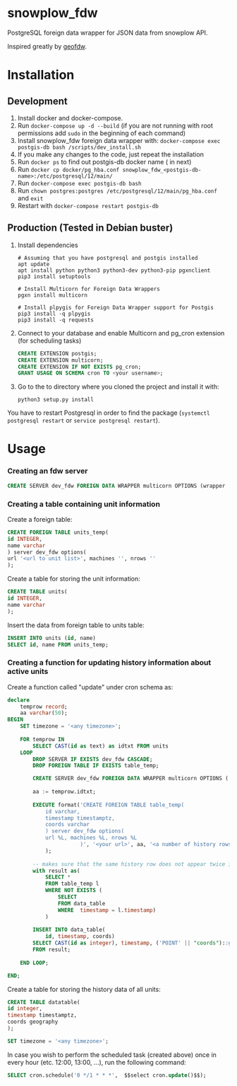 # snowplow_fdw
PostgreSQL foreign data wrapper for JSON data from snowplow API.

Inspired greatly by [geofdw](https://github.com/bosth/geofdw).

# Installation

## Development
1. Install docker and docker-compose.
2. Run `docker-compose up -d --build` (if you are not running with root permissions add `sudo` in the beginning of each command)
3. Install snowplow_fdw foreign data wrapper with: `docker-compose exec postgis-db bash /scripts/dev_install.sh`
4. If you make any changes to the code, just repeat the installation
5. Run `docker ps` to find out postgis-db docker name (<postgis-db-name> in next)
6. Run `docker cp docker/pg_hba.conf snowplow_fdw_<postgis-db-name>:/etc/postgresql/12/main/`
7. Run `docker-compose exec postgis-db bash`
8. Run `chown postgres:postgres /etc/postgresql/12/main/pg_hba.conf` and `exit`
9. Restart with `docker-compose restart postgis-db`

## Production (Tested in Debian buster)

1. Install dependencies
    ```shell script
    # Assuming that you have postgresql and postgis installed 
    apt update
    apt install python python3 python3-dev python3-pip pgxnclient
    pip3 install setuptools
    
    # Install Multicorn for Foreign Data Wrappers
    pgxn install multicorn

    # Install plpygis for Foreign Data Wrapper support for Postgis
    pip3 install -q plpygis
    pip3 install -q requests
    ```
2. Connect to your database and enable Multicorn and pg_cron extension (for scheduling tasks)
    ```sql
    CREATE EXTENSION postgis;
    CREATE EXTENSION multicorn;
    CREATE EXTENSION IF NOT EXISTS pg_cron;
    GRANT USAGE ON SCHEMA cron TO <your username>;
    ```
3. Go to the to directory where you cloned the project and install it with:
    ```shell script
    python3 setup.py install
    ```

You have to restart Postgresql in order to find the package (`systemctl postgresql restart` or `service postgresql restart`).

# Usage

### Creating an fdw server

```sql
CREATE SERVER dev_fdw FOREIGN DATA WRAPPER multicorn OPTIONS (wrapper 'snowplowfdw.SnowplowForeignDataWrapper');
```

### Creating a table containing unit information

Create a foreign table:
```sql
CREATE FOREIGN TABLE units_temp(
id INTEGER,
name varchar
) server dev_fdw options(
url '<url to unit list>', machines '', nrows ''
);
```

Create a table for storing the unit information:
```sql
CREATE TABLE units(
id INTEGER,
name varchar
);
```

Insert the data from foreign table to units table:
```sql
INSERT INTO units (id, name)
SELECT id, name FROM units_temp;
```

### Creating a function for updating history information about active units

Create a function called "update" under cron schema as:
```sql
declare
	temprow record;
	aa varchar(50);
BEGIN
	SET timezone = '<any timezone>';
	
	FOR temprow IN
		SELECT CAST(id as text) as idtxt FROM units
	LOOP
		DROP SERVER IF EXISTS dev_fdw CASCADE;
		DROP FOREIGN TABLE IF EXISTS table_temp;

		CREATE SERVER dev_fdw FOREIGN DATA WRAPPER multicorn OPTIONS ( wrapper 'snowplowfdw.SnowplowForeignDataWrapper' );
		
		aa := temprow.idtxt;
		
		EXECUTE format('CREATE FOREIGN TABLE table_temp(
			id varchar,
			timestamp timestamptz,
			coords varchar
			) server dev_fdw options(
			url %L, machines %L, nrows %L
					   )', '<your url>', aa, '<a number of history rows you wish to gather>'
			);
        
        -- makes sure that the same history row does not appear twice in the data_table
		with result as(
			SELECT *
			FROM table_temp l
			WHERE NOT EXISTS (
				SELECT
				FROM data_table
				WHERE  timestamp = l.timestamp)
			)
		
		INSERT INTO data_table(
			id, timestamp, coords)
		SELECT CAST(id as integer), timestamp, ('POINT' || "coords")::geography)
		FROM result;
	
	END LOOP;

END;
```

Create a table for storing the history data of all units:
```sql
CREATE TABLE datatable(
id integer,
timestamp timestamptz,
coords geography
);

SET timezone = '<any timezone>';
```

In case you wish to perform the scheduled task (created above) once in every hour (etc. 12:00, 13:00, ...),
run the following command:
```sql
SELECT cron.schedule('0 */1 * * *',  $$select cron.update()$$);
```
